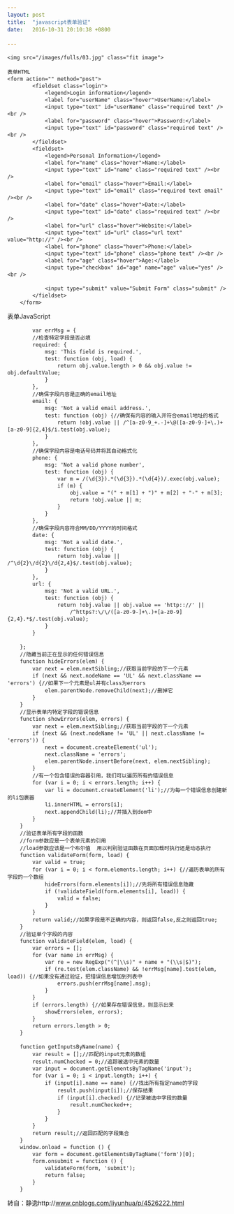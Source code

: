 ```yaml
---
layout: post
title:  "javascript表单验证"
date:   2016-10-31 20:10:38 +0800

---
```


	<img src="/images/fulls/03.jpg" class="fit image"> 

	表单HTML
	<form action="" method="post">
	        <fieldset class="login">
	            <legend>Login information</legend>
	            <label for="userName" class="hover">UserName:</label>
	            <input type="text" id="userName" class="required text" /><br />
	            <label for="password" class="hover">Password:</label>
	            <input type="text" id="password" class="required text" /><br />
	        </fieldset>
	        <fieldset>
	            <legend>Personal Information</legend>
	            <label for="name" class="hover">Name:</label>
	            <input type="text" id="name" class="required text" /><br />
	            <label for="email" class="hover">Email:</label>
	            <input type="text" id="email" class="required text email" /><br />
	            <label for="date" class="hover">Date:</label>
	            <input type="text" id="date" class="required text" /><br />
	            <label for="url" class="hover">Website:</label>
	            <input type="text" id="url" class="url text" value="http://" /><br />
	            <label for="phone" class="hover">Phone:</label>
	            <input type="text" id="phone" class="phone text" /><br />
	            <label for="age" class="hover">Age:</label>
	            <input type="checkbox" id="age" name="age" value="yes" /><br />

	            <input type="submit" value="Submit Form" class="submit" />
	        </fieldset>
	    </form>


表单JavaScript

			var errMsg = {
            //检查特定字段是否必填
            required: {
                msg: 'This field is required.',
                test: function (obj, load) {
                    return obj.value.length > 0 && obj.value != obj.defaultValue;
                }
            },
            //确保字段内容是正确的email地址
            email: {
                msg: 'Not a valid email address.',
                test: function (obj) {//确保有内容的输入并符合email地址的格式
                    return !obj.value || /^[a-z0-9_+.-]+\@([a-z0-9-]+\.)+[a-z0-9]{2,4}$/i.test(obj.value);
                }
            },
            //确保字段内容是电话号码并将其自动格式化
            phone: {
                msg: 'Not a valid phone number',
                test: function (obj) {
                    var m = /(\d{3}).*(\d{3}).*(\d{4})/.exec(obj.value);
                    if (m) {
                        obj.value = "(" + m[1] + ")" + m[2] + "-" + m[3];
                        return !obj.value || m;
                    }
                }
            },
            //确保字段内容符合MM/DD/YYYY的时间格式
            date: {
                msg: 'Not a valid date.',
                test: function (obj) {
                    return !obj.value || /^\d{2}\/d{2}\/d{2,4}$/.test(obj.value);
                }
            },
            url: {
                msg: 'Not a valid URL.',
                test: function (obj) {
                    return !obj.value || obj.value == 'http:://' ||
                        /^https?:\/\/([a-z0-9-]+\.)+[a-z0-9]{2,4}.*$/.test(obj.value);
                }
            }

        };
        //隐藏当前正在显示的任何错误信息
        function hideErrors(elem) {
            var next = elem.nextSibling;//获取当前字段的下一个元素
            if (next && next.nodeName == 'UL' && next.className == 'errors') {//如果下一个元素是ul并有class为errors
                elem.parentNode.removeChild(next);//删掉它
            }
        }
        //显示表单内特定字段的错误信息
        function showErrors(elem, errors) {
            var next = elem.nextSibling;//获取当前字段的下一个元素
            if (next && (next.nodeName != 'UL' || next.className != 'errors')) {
                next = document.createElement('ul');
                next.className = 'errors';
                elem.parentNode.insertBefore(next, elem.nextSibling);
            }
            //有一个包含错误的容器引用，我们可以遍历所有的错误信息
            for (var i = 0; i < errors.length; i++) {
                var li = document.createElement('li');//为每一个错误信息创建新的li包裹器
                li.innerHTML = errors[i];
                next.appendChild(li);//并插入到dom中
            }
        }
        //验证表单所有字段的函数
        //form参数应是一个表单元素的引用 
        //load参数应该是一个布尔值  用以判别验证函数在页面加载时执行还是动态执行
        function validateForm(form, load) {
            var valid = true;
            for (var i = 0; i < form.elements.length; i++) {//遍历表单的所有字段的一个数组
                hideErrors(form.elements[i]);//先将所有错误信息隐藏
                if (!validateField(form.elements[i], load)) {
                    valid = false;
                }
            }
            return valid;//如果字段是不正确的内容，则返回false,反之则返回true;
        }
        //验证单个字段的内容
        function validateField(elem, load) {
            var errors = [];
            for (var name in errMsg) {
                var re = new RegExp("(^|\\s)" + name + "(\\s|$)");        
                if (re.test(elem.className) && !errMsg[name].test(elem, load)) {//如果没有通过验证，把错误信息增加到列表中
                    errors.push(errMsg[name].msg);
                }
            }
            if (errors.length) {//如果存在错误信息，则显示出来
                showErrors(elem, errors);
            }
            return errors.length > 0;
        }
       
        function getInputsByName(name) {
            var result = [];//匹配的input元素的数组
            result.numChecked = 0;//追踪被选中元素的数量
            var input = document.getElementsByTagName('input');
            for (var i = 0; i < input.length; i++) {
                if (input[i].name == name) {//找出所有指定name的字段
                    result.push(input[i]);//保存结果
                    if (input[i].checked) {//记录被选中字段的数量
                        result.numChecked++;
                    }
                }
            }
            return result;//返回匹配的字段集合
        }
        window.onload = function () {
            var form = document.getElementsByTagName('form')[0];
            form.onsubmit = function () {
                validateForm(form, 'submit');
                return false;
            }
        }

转自：静逸http://www.cnblogs.com/liyunhua/p/4526222.html